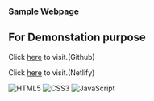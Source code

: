 ### Sample Webpage 

## For Demonstation purpose


Click [here](https://ajeypalsingh.github.io/sampleWebpage/) to visit.(Github)

Click [here](https://samplewebpageshowcase.netlify.app/) to visit.(Netlify)

![HTML5](https://img.shields.io/badge/html5-%23E34F26.svg?style=for-the-badge&logo=html5&logoColor=white)
![CSS3](https://img.shields.io/badge/css3-%231572B6.svg?style=for-the-badge&logo=css3&logoColor=white)
![JavaScript](https://img.shields.io/badge/javascript-%23323330.svg?style=for-the-badge&logo=javascript&logoColor=%23F7DF1E)